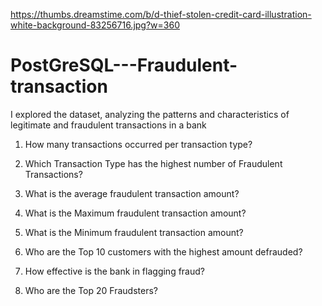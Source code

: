 https://thumbs.dreamstime.com/b/d-thief-stolen-credit-card-illustration-white-background-83256716.jpg?w=360
# PostGreSQL---Fraudulent-transaction
I explored the dataset, analyzing the patterns and characteristics of legitimate and fraudulent transactions in a bank

1. How many transactions occurred per transaction type?

2. Which Transaction Type has the highest number of Fraudulent Transactions?

3. What is the average fraudulent transaction amount?

4. What is the Maximum fraudulent transaction amount?

5. What is the Minimum fraudulent transaction amount?

6. Who are the Top 10 customers with the highest amount defrauded?

7. How effective is the bank in flagging fraud?

8. Who are the Top 20 Fraudsters?
